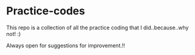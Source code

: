 # Practice-codes

This repo is a collection of all the practice coding that I did..because..why not! :)

Always open for suggestions for improvement.!!
